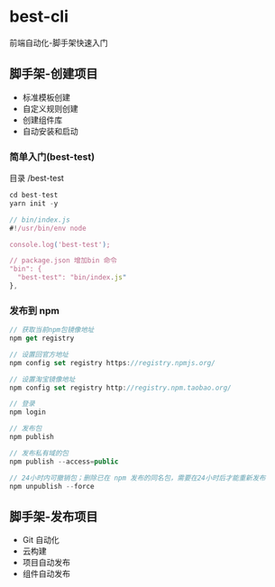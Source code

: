 # best-cli

前端自动化-脚手架快速入门

## 脚手架-创建项目

- 标准模板创建
- 自定义规则创建
- 创建组件库
- 自动安装和启动

### 简单入门(best-test)

目录 /best-test

```javascript
cd best-test
yarn init -y

// bin/index.js
#!/usr/bin/env node

console.log('best-test');

// package.json 增加bin 命令
"bin": {
  "best-test": "bin/index.js"
},
```

### 发布到 npm

```javascript
// 获取当前npm包镜像地址
npm get registry

// 设置回官方地址
npm config set registry https://registry.npmjs.org/

// 设置淘宝镜像地址
npm config set registry http://registry.npm.taobao.org/

// 登录
npm login

// 发布包
npm publish

// 发布私有域的包
npm publish --access=public

// 24小时内可撤销包；删除已在 npm 发布的同名包，需要在24小时后才能重新发布
npm unpublish --force
```

## 脚手架-发布项目

- Git 自动化
- 云构建
- 项目自动发布
- 组件自动发布
